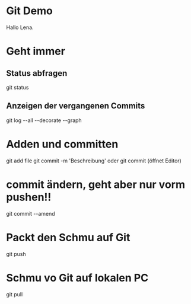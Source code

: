 # Git Demo

Hallo Lena.


# Geht immer
## Status abfragen
git status
## Anzeigen der vergangenen Commits
git log --all --decorate --graph

# Adden und committen
git add file
git commit -m 'Beschreibung' oder git commit (öffnet Editor)

# commit ändern, geht aber nur vorm pushen!!
git commit --amend

# Packt den Schmu auf Git
git push

# Schmu vo Git auf lokalen PC
git pull
